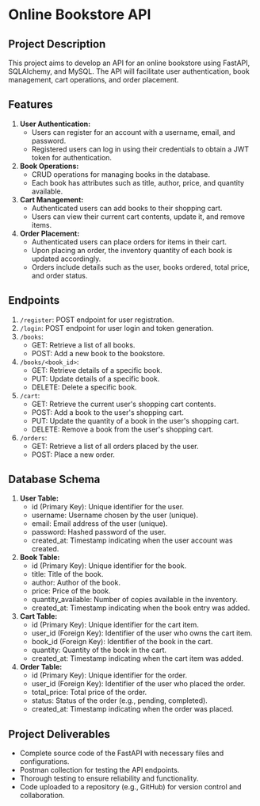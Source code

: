 # Online Bookstore API

## Project Description
This project aims to develop an API for an online bookstore using FastAPI, SQLAlchemy, and MySQL. The API will facilitate user authentication, book management, cart operations, and order placement. 

## Features
1. **User Authentication:**
   - Users can register for an account with a username, email, and password.
   - Registered users can log in using their credentials to obtain a JWT token for authentication.
2. **Book Operations:**
   - CRUD operations for managing books in the database.
   - Each book has attributes such as title, author, price, and quantity available.
3. **Cart Management:**
   - Authenticated users can add books to their shopping cart.
   - Users can view their current cart contents, update it, and remove items.
4. **Order Placement:**
   - Authenticated users can place orders for items in their cart.
   - Upon placing an order, the inventory quantity of each book is updated accordingly.
   - Orders include details such as the user, books ordered, total price, and order status.

## Endpoints
1. `/register`: POST endpoint for user registration.
2. `/login`: POST endpoint for user login and token generation.
3. `/books`:
   - GET: Retrieve a list of all books.
   - POST: Add a new book to the bookstore.
4. `/books/<book_id>`:
   - GET: Retrieve details of a specific book.
   - PUT: Update details of a specific book.
   - DELETE: Delete a specific book.
5. `/cart`:
   - GET: Retrieve the current user's shopping cart contents.
   - POST: Add a book to the user's shopping cart.
   - PUT: Update the quantity of a book in the user's shopping cart.
   - DELETE: Remove a book from the user's shopping cart.
6. `/orders`:
   - GET: Retrieve a list of all orders placed by the user.
   - POST: Place a new order.

## Database Schema
1. **User Table:**
   - id (Primary Key): Unique identifier for the user.
   - username: Username chosen by the user (unique).
   - email: Email address of the user (unique).
   - password: Hashed password of the user.
   - created_at: Timestamp indicating when the user account was created.
2. **Book Table:**
   - id (Primary Key): Unique identifier for the book.
   - title: Title of the book.
   - author: Author of the book.
   - price: Price of the book.
   - quantity_available: Number of copies available in the inventory.
   - created_at: Timestamp indicating when the book entry was added.
3. **Cart Table:**
   - id (Primary Key): Unique identifier for the cart item.
   - user_id (Foreign Key): Identifier of the user who owns the cart item.
   - book_id (Foreign Key): Identifier of the book in the cart.
   - quantity: Quantity of the book in the cart.
   - created_at: Timestamp indicating when the cart item was added.
4. **Order Table:**
   - id (Primary Key): Unique identifier for the order.
   - user_id (Foreign Key): Identifier of the user who placed the order.
   - total_price: Total price of the order.
   - status: Status of the order (e.g., pending, completed).
   - created_at: Timestamp indicating when the order was placed.

## Project Deliverables
- Complete source code of the FastAPI with necessary files and configurations.
- Postman collection for testing the API endpoints.
- Thorough testing to ensure reliability and functionality.
- Code uploaded to a repository (e.g., GitHub) for version control and collaboration.

